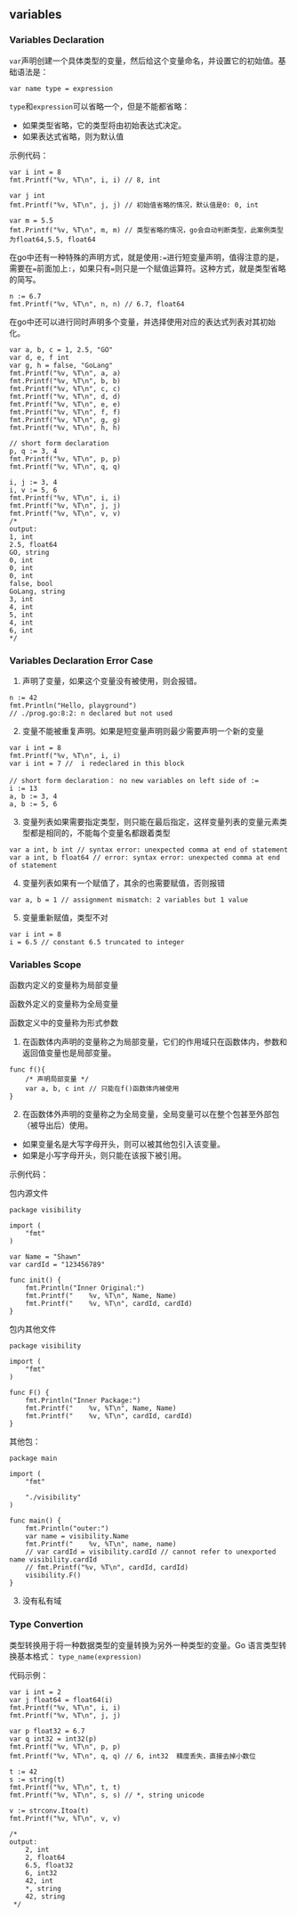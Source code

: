 ## variables

### Variables Declaration
`var`声明创建一个具体类型的变量，然后给这个变量命名，并设置它的初始值。基础语法是：

```golang
var name type = expression
```

`type`和`expression`可以省略一个，但是不能都省略：

* 如果类型省略，它的类型将由初始表达式决定。
* 如果表达式省略，则为默认值

示例代码：

```golang
var i int = 8
fmt.Printf("%v, %T\n", i, i) // 8, int

var j int
fmt.Printf("%v, %T\n", j, j) // 初始值省略的情况，默认值是0: 0, int

var m = 5.5
fmt.Printf("%v, %T\n", m, m) // 类型省略的情况，go会自动判断类型，此案例类型为float64,5.5, float64
```

在go中还有一种特殊的声明方式，就是使用`:=`进行短变量声明，值得注意的是，需要在`=`前面加上`:`，如果只有`=`则只是一个赋值运算符。这种方式，就是类型省略的简写。

```golang
n := 6.7
fmt.Printf("%v, %T\n", n, n) // 6.7, float64
```

在go中还可以进行同时声明多个变量，并选择使用对应的表达式列表对其初始化。

```golang
var a, b, c = 1, 2.5, "GO"
var d, e, f int
var g, h = false, "GoLang"
fmt.Printf("%v, %T\n", a, a)
fmt.Printf("%v, %T\n", b, b)
fmt.Printf("%v, %T\n", c, c)
fmt.Printf("%v, %T\n", d, d)
fmt.Printf("%v, %T\n", e, e)
fmt.Printf("%v, %T\n", f, f)
fmt.Printf("%v, %T\n", g, g)
fmt.Printf("%v, %T\n", h, h)

// short form declaration
p, q := 3, 4
fmt.Printf("%v, %T\n", p, p)
fmt.Printf("%v, %T\n", q, q)

i, j := 3, 4
i, v := 5, 6
fmt.Printf("%v, %T\n", i, i)
fmt.Printf("%v, %T\n", j, j)
fmt.Printf("%v, %T\n", v, v)
/*
output: 
1, int
2.5, float64
GO, string
0, int
0, int
0, int
false, bool
GoLang, string
3, int
4, int
5, int
4, int
6, int
*/
```

### Variables Declaration Error Case

1. 声明了变量，如果这个变量没有被使用，则会报错。
```golang
n := 42
fmt.Println("Hello, playground")
// ./prog.go:8:2: n declared but not used
```
2. 变量不能被重复声明。如果是短变量声明则最少需要声明一个新的变量

```golang
var i int = 8
fmt.Printf("%v, %T\n", i, i)
var i int = 7 //  i redeclared in this block

// short form declaration： no new variables on left side of :=
i := 13 
a, b := 3, 4
a, b := 5, 6
```

3. 变量列表如果需要指定类型，则只能在最后指定，这样变量列表的变量元素类型都是相同的，不能每个变量名都跟着类型

```golang
var a int, b int // syntax error: unexpected comma at end of statement
var a int, b float64 // error: syntax error: unexpected comma at end of statement
```

4. 变量列表如果有一个赋值了，其余的也需要赋值，否则报错

```golang
var a, b = 1 // assignment mismatch: 2 variables but 1 value
```

5. 变量重新赋值，类型不对

```golang
var i int = 8
i = 6.5 // constant 6.5 truncated to integer
```

### Variables Scope

函数内定义的变量称为局部变量

函数外定义的变量称为全局变量

函数定义中的变量称为形式参数

1. 在函数体内声明的变量称之为局部变量，它们的作用域只在函数体内，参数和返回值变量也是局部变量。

```golang
func f(){
	/* 声明局部变量 */
	var a, b, c int // 只能在f()函数体内被使用
}
```

2. 在函数体外声明的变量称之为全局变量，全局变量可以在整个包甚至外部包（被导出后）使用。

* 如果变量名是大写字母开头，则可以被其他包引入该变量。
* 如果是小写字母开头，则只能在该报下被引用。

示例代码：

包内源文件

```golang
package visibility

import (
	"fmt"
)

var Name = "Shawn"
var cardId = "123456789"

func init() {
	fmt.Println("Inner Original:")
	fmt.Printf("	%v, %T\n", Name, Name)
	fmt.Printf("	%v, %T\n", cardId, cardId)
}
```

包内其他文件

```golang
package visibility

import (
	"fmt"
)

func F() {
	fmt.Println("Inner Package:")
	fmt.Printf("	%v, %T\n", Name, Name)
	fmt.Printf("	%v, %T\n", cardId, cardId)
}

```

其他包：

```golang
package main

import (
	"fmt"

	"./visibility"
)

func main() {
	fmt.Println("outer:")
	var name = visibility.Name
	fmt.Printf("	%v, %T\n", name, name)
	// var cardId = visibility.cardId // cannot refer to unexported name visibility.cardId
	// fmt.Printf("%v, %T\n", cardId, cardId) 
	visibility.F()
}

```

3. 没有私有域

### Type Convertion
类型转换用于将一种数据类型的变量转换为另外一种类型的变量。Go 语言类型转换基本格式：
`type_name(expression)`

代码示例：

```golang
var i int = 2
var j float64 = float64(i)
fmt.Printf("%v, %T\n", i, i)
fmt.Printf("%v, %T\n", j, j)

var p float32 = 6.7
var q int32 = int32(p)
fmt.Printf("%v, %T\n", p, p)
fmt.Printf("%v, %T\n", q, q) // 6, int32  精度丢失，直接去掉小数位

t := 42
s := string(t)
fmt.Printf("%v, %T\n", t, t)
fmt.Printf("%v, %T\n", s, s) // *, string unicode

v := strconv.Itoa(t)
fmt.Printf("%v, %T\n", v, v)

/*
output: 
	2, int
	2, float64
	6.5, float32
	6, int32
	42, int
	*, string
	42, string
 */
```